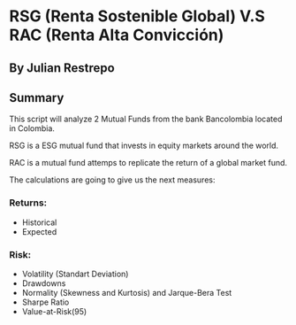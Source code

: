 # RSG (Renta Sostenible Global) V.S RAC (Renta Alta Convicción)

## By Julian Restrepo

## Summary

This script will analyze 2 Mutual Funds from the bank Bancolombia located in Colombia.

RSG is a ESG mutual fund that invests in equity markets around the world.

RAC is a mutual fund attemps to replicate the return of a global market fund.

The calculations are going to give us the next measures:

### Returns:
- Historical
- Expected

### Risk:
- Volatility (Standart Deviation)
- Drawdowns
- Normality (Skewness and Kurtosis) and Jarque-Bera Test
- Sharpe Ratio
- Value-at-Risk(95)
